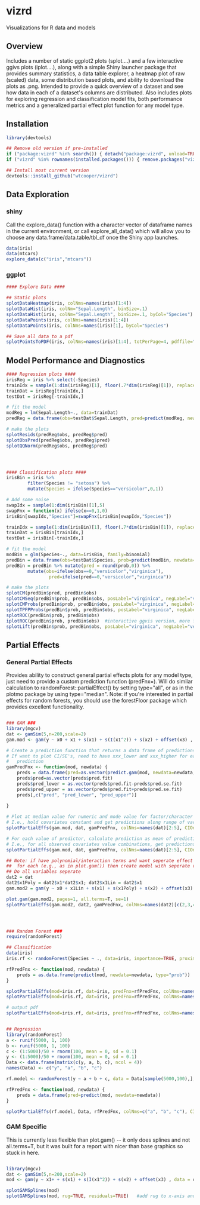 # vizrd
Visualizations for R data and models 

## Overview
Includes a number of static ggplot2 plots (splot....) and a few interactive ggivs plots (iplot....), 
along with a simple Shiny launcher package that provides summary statistics, a data table explorer, 
a heatmap plot of raw (scaled) data, some distribution based plots, and ability to download
the plots as .png.  Intended to provide a quick overview of a dataset and see how data
in each of a dataset's columns are distributed.  Also includes plots for exploring regression and classification
model fits, both performance metrics and a generalized partial effect plot function for any model type.  <br />

## Installation

```R
library(devtools) 

## Remove old version if pre-installed
if ("package:vizrd" %in% search()) { detach("package:vizrd", unload=TRUE) }
if ("vizrd" %in% rownames(installed.packages())) { remove.packages("vizrd") }

## Install most current version
devtools::install_github("wtcooper/vizrd")
```

## Data Exploration
### shiny 
Call the explore_data() function with a character vector of dataframe names in the current environment, 
or call explore_all_data() which will allow you to choose any data.frame/data.table/tbl_df once the Shiny
app launches. 

```R
data(iris)  
data(mtcars)  
explore_data(c("iris","mtcars"))  
```

### ggplot

```R
#### Explore Data #### 

## Static plots
splotDataHeatmap(iris, colNms=names(iris)[1:4])
splotDataHist(iris, colNm="Sepal.Length", binSize=.1)  						# All species
splotDataHist(iris, colNm="Sepal.Length", binSize=.1, byCol="Species")		# By species
splotDataPoints(iris, colNms=names(iris)[1:4])								# All variables
splotDataPoints(iris, colNms=names(iris)[1], byCol="Species")				# Single column, by species

## Save all data to a pdf
splotPointsToPDF(iris, colNms=names(iris)[1:4], totPerPage=4, pdffile="plots.pdf")
```

## Model Performance and Diagnostics 

```R
#### Regression plots #### 
irisReg = iris %>% select(-Species)
trainIdx = sample(1:dim(irisReg)[1], floor(.7*dim(irisReg)[1]), replace=FALSE)
trainDat = irisReg[trainIdx,] 
testDat = irisReg[-trainIdx,]

# fit the model
modReg = lm(Sepal.Length~., data=trainDat)
predReg = data.frame(obs=testDat$Sepal.Length, pred=predict(modReg, newdata=testDat))

# make the plots
splotResids(predReg$obs, predReg$pred)
splotObsPred(predReg$obs, predReg$pred)
splotQQNorm(predReg$obs, predReg$pred)




#### Classification plots #### 
irisBin = iris %>% 
		filter(Species != "setosa") %>% 
		mutate(Species = ifelse(Species=="versicolor",0,1))

# Add some noise
swapIdx = sample(1:dim(irisBin)[1],5)
swapFnx = function(x) ifelse(x==0,1,0)
irisBin[swapIdx,"Species"]=swapFnx(irisBin[swapIdx,"Species"])

trainIdx = sample(1:dim(irisBin)[1], floor(.7*dim(irisBin)[1]), replace=FALSE)
trainDat = irisBin[trainIdx,] 
testDat = irisBin[-trainIdx,]

# fit the model
modBin = glm(Species~., data=irisBin, family=binomial)
predBin = data.frame(obs=testDat$Species, prob=predict(modBin, newdata=testDat, type="response"))
predBin = predBin %>% mutate(pred = round(prob,0)) %>% 
		mutate(obs=ifelse(obs==0,"versicolor","virginica"),
				pred=ifelse(pred==0,"versicolor","virginica"))

# make the plots
splotCM(predBin$pred, predBin$obs)
splotCMSeq(predBin$prob, predBin$obs, posLabel="virginica", negLabel="versicolor")
splotCMProbs(predBin$prob, predBin$obs, posLabel="virginica", negLabel="versicolor")
splotTPFPProbs(predBin$prob, predBin$obs, posLabel="virginica", negLabel="versicolor")
splotROC(predBin$prob, predBin$obs)
iplotROC(predBin$prob, predBin$obs)  #interactive ggvis version, more for playing with ggvis
splotLift(predBin$prob, predBin$obs, posLabel="virginica", negLabel="versicolor")
```


## Partial Effects  


### General Partial Effects 
Provides ability to construct  general partial effects plots for any model type, just need to provide a custom prediction function (predFnx=). 
Will do similar calculation to randomForest::partialEffect() by setting type="all", or as in the plotmo package by 
using type="median".  Note: if you're interested in partial effects for random forests, you should use the forestFloor 
package which provides excellent functionality.

```R

### GAM ###
library(mgcv)
dat <- gamSim(5,n=200,scale=2)
gam.mod <- gam(y ~ x0 + x1 + s(x1) + s(I(x1^2)) + s(x2) + offset(x3) , data = dat)

# Create a prediction function that returns a data frame of predictions
# If want to plot CI/SE's, need to have xxx_lower and xxx_higher for each xxx named
#   prediction
gamPredFnx <- function(mod, newdata) {
	preds = data.frame(pred=as.vector(predict.gam(mod, newdata=newdata, type="response", se.fit=T)))
	preds$pred=as.vector(preds$pred.fit)
	preds$pred_lower = as.vector(preds$pred.fit-preds$pred.se.fit)
	preds$pred_upper = as.vector(preds$pred.fit+preds$pred.se.fit)
	preds[,c("pred", "pred_lower", "pred_upper")]
	
}

# Plot at median value for numeric and mode value for factor/character's
# I.e., hold covariates constant and get predictions along range of variable
splotPartialEffs(gam.mod, dat, gamPredFnx, colNms=names(dat)[2:5], CIOn=T, type="median", totPerPage=9, pdffile=NULL) 

# For each value of predictor, calculate prediction as mean of predictions from all data points at that given predictor value
# I.e., for all observed covariates value combinations, get predictions along range of variable
splotPartialEffs(gam.mod, dat, gamPredFnx, colNms=names(dat)[2:5], CIOn=T, type="all", totPerPage=9, pdffile=NULL) 

## Note: if have polynomial/interaction terms and want seperate effect 
##  for each (e.g., as in plot.gam()) then create model with seperate variables
## Do all variables seperate 
dat2 = dat
dat2$x1Poly = dat2$x1*dat2$x1; dat2$x1Lin = dat2$x1
gam.mod2 = gam(y ~ x0 + x1Lin + s(x1) + s(x1Poly) + s(x2) + offset(x3) , data = dat2)

plot.gam(gam.mod2, pages=1, all.terms=T, se=1)
splotPartialEffs(gam.mod2, dat2, gamPredFnx, colNms=names(dat2)[c(2,3,4,6,7)], CIOn=T, type="median", totPerPage=9, pdffile=NULL) 




### Random Forest ###
require(randomForest)

## Classification 
data(iris)
iris.rf <- randomForest(Species ~ ., data=iris, importance=TRUE, proximity=TRUE)

rfPredFnx <- function(mod, newdata) {
	preds = as.data.frame(predict(mod, newdata=newdata, type="prob"))
}

splotPartialEffs(mod=iris.rf, dat=iris, predFnx=rfPredFnx, colNms=names(iris)[1:4], CIOn=FALSE, type="median", totPerPage=9, pdffile=NULL) 
splotPartialEffs(mod=iris.rf, dat=iris, predFnx=rfPredFnx, colNms=names(iris)[1:4], CIOn=FALSE, type="all", totPerPage=9, pdffile=NULL) 

# output pdf
splotPartialEffs(mod=iris.rf, dat=iris, predFnx=rfPredFnx, colNms=names(iris)[1:4], CIOn=FALSE, type="median", totPerPage=9, pdffile="irisplots.pdf") 


## Regression 
library(randomForest)
a <- runif(5000, 1, 100)
b <- runif(5000, 1, 100)
c <- (1:5000)/50 + rnorm(100, mean = 0, sd = 0.1)
y <- (1:5000)/50 + rnorm(100, mean = 0, sd = 0.1)
Data <- data.frame(matrix(c(y, a, b, c), ncol = 4))
names(Data) <- c("y", "a", "b", "c")

rf.model <- randomForest(y ~ a + b + c, data = Data[sample(5000,100),],nodesize=5,ntress=2000)

rfPredFnx <- function(mod, newdata) {
	preds = data.frame(pred=predict(mod, newdata=newdata))
}

splotPartialEffs(rf.model, Data, rfPredFnx, colNms=c("a", "b", "c"), CIOn=FALSE, type="median", totPerPage=9, pdffile=NULL) 

```

### GAM Specific
This is currently less flexible than plot.gam() -- it only does splines and not all.terms=T, but it 
was built for a report with nicer than base graphics so stuck in here.

```R

library(mgcv)
dat <- gamSim(5,n=200,scale=2)
mod <- gam(y ~ x1+ + s(x1) + s(I(x1^2)) + s(x2) + offset(x3) , data = dat)

splotGAMSplines(mod)
splotGAMSplines(mod, rug=TRUE, residuals=TRUE)   #add rug to x-axis and residuals as in plot.gam()
```





